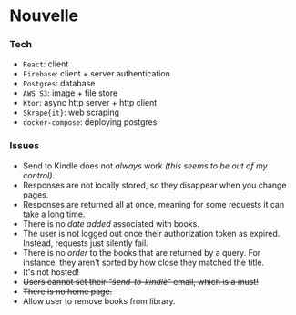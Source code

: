 # Nouvelle

### Tech

-   `React`: client
-   `Firebase`: client + server authentication
-   `Postgres`: database
-   `AWS S3`: image + file store
-   `Ktor`: async http server + http client
-   `Skrape{it}`: web scraping
-   `docker-compose`: deploying postgres

### Issues

-   Send to Kindle does not _always_ work _(this seems to be out of my control)_.
-   Responses are not locally stored, so they disappear when you change pages.
-   Responses are returned all at once, meaning for some requests it can take a long time.
-   There is no _date added_ associated with books.
-   The user is not logged out once their authorization token as expired. Instead, requests just silently fail.
-   There is no _order_ to the books that are returned by a query. For instance, they aren't sorted by how close they matched the title.
-   It's not hosted!
-   ~~Users cannot set their _"send-to-kindle"_ email, which is a must!~~
-   ~~There is no home page.~~
-   Allow user to remove books from library.
